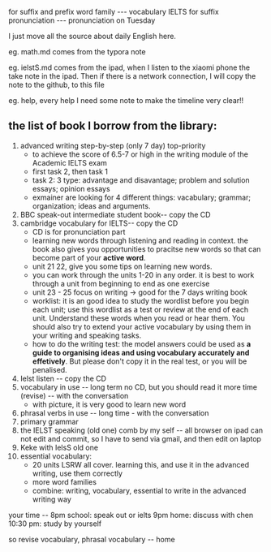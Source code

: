 for suffix and prefix word family --- vocabulary IELTS
for suffix pronunciation --- pronunciation on Tuesday

I just move all the source about daily English here.

eg. math.md  comes from the typora note

eg. ielstS.md comes from the ipad, when I listen to the xiaomi phone the take note in the ipad. Then if there is a network connection, I will copy the note to the github, to this file

eg. help, every help I need some note to make the timeline very clear!!



## the list of book I borrow from the library:
1. advanced writing step-by-step (only 7 day) top-priority
    - to achieve the score of 6.5-7 or high in the writing module of the Academic IELTS exam
    - first task 2, then task 1
    - task 2: 3 type:  advantage and disavantage; problem and solution essays; opinion essays
    - exmainer are looking for 4 different things: vacabulary; grammar; organization; ideas and arguments.
2. BBC speak-out intermediate student book-- copy the CD
3. cambridge vocabulary for IELTS-- copy the CD
    - CD is for pronunciation part
    - learning new words through listening and reading in context. the book also gives you opportunities to pracitse new words so that can become part of your **active word**.
    - unit 21 22, give you some tips on learning new words.
    - you can work through the units 1-20 in any order. it is best to work through a unit from beginning to end as one exercise
    - unit 23 - 25 focus on writing -> good for the 7 days writing book
    - worklist: it is an good idea to study the wordlist before you begin each unit; use this wordlist as a test or review at the end of each unit. Understand these words when you read or hear them. You should also try to extend your active vocabulary by using them in your writing and speaking tasks.
    - how to do the writing test: the model answers could be used as **a guide to organising ideas and using vocabulary accurately and effetively**. But please don't copy it in the real test, or you will be penalised. 
4.  Ielst listen -- copy the CD
5.  vocabulary in use -- long term no CD, but you should read it more time (revise) -- with the conversation
    - with picture, it is very good to learn new word
6. phrasal verbs in use -- long time - with the conversation
7. primary grammar
8. the IELST speaking (old one) comb by my self -- all browser on ipad can not edit and commit, so I have to send via gmail, and then edit on laptop
9. Keke with IelsS old one
10. essential vocabulary: 
    - 20 units  LSRW all cover. learning this, and use it in the advanced writing, use them correctly
    - more word families
    - combine: writing, vocabulary, essential to write in the advanced writing way

your time -- 8pm school: speak out or ielts
9pm home: discuss with chen  
10:30 pm: study by yourself  

so revise vocabulary, phrasal vocabulary -- home







